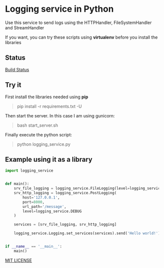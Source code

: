 # Logging service in Python

Use this service to send logs using the HTTPHandler, FileSystemHandler and StreamHandler

If you want, you can try these scripts using __virtualenv__ before you install the libraries

## Status

[Build Status](https://circleci.com/gh/ervitis/logging_service.png?circle-token=:circle-token)

## Try it

First install the libraries needed using __pip__

> pip install -r requirements.txt -U

Then start the server. In this case I am using gunicorn:

> bash start_server.sh

Finally execute the python script:

> python logging_service.py

## Example using it as a library

```python
import logging_service


def main():
    srv_file_logging = logging_service.FileLogging(level=logging_service.ERROR)
    srv_http_logging = logging_service.PostLogging(
        host='127.0.0.1',
        port=8000,
        url_path='/message',
        level=logging_service.DEBUG
    )

    services = [srv_file_logging, srv_http_logging]

    logging_service.Logging.set_services(services).send('Hello world!')


if __name__ == '__main__':
    main()
```

[MIT LICENSE](./LICENSE)